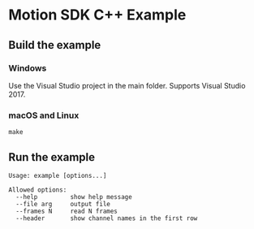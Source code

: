 # Motion SDK C++ Example

## Build the example

### Windows

Use the Visual Studio project in the main folder. Supports Visual Studio 2017.

### macOS and Linux

```
make
```


## Run the example

```
Usage: example [options...]

Allowed options:
  --help         show help message
  --file arg     output file
  --frames N     read N frames
  --header       show channel names in the first row
```
